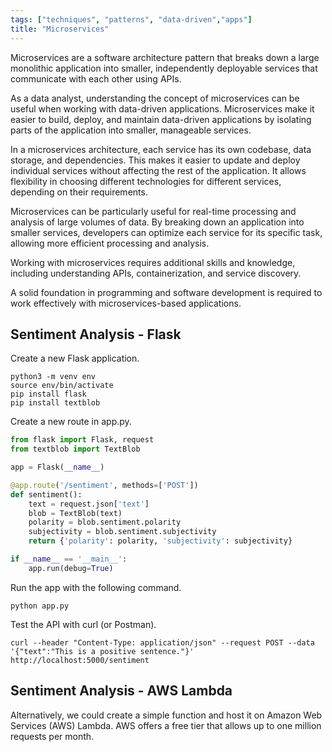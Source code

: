 ```yaml
---
tags: ["techniques", "patterns", "data-driven","apps"]
title: "Microservices"
---
```


Microservices are a software architecture pattern that breaks down a 
large monolithic application into smaller, 
independently deployable services that communicate with each other using APIs.

As a data analyst, 
understanding the concept of microservices can be useful when working with data-driven applications. 
Microservices make it easier to build, deploy, and maintain 
data-driven applications by isolating parts of the application into 
smaller, manageable services.

In a microservices architecture, 
each service has its own codebase, data storage, and dependencies. 
This makes it easier to update and deploy individual services 
without affecting the rest of the application. 
It allows flexibility in choosing different technologies for different services, depending on their requirements.

Microservices can be particularly useful for 
real-time processing and analysis of large volumes of data. 
By breaking down an application into smaller services, 
developers can optimize each service for its specific task, 
allowing more efficient processing and analysis.

Working with microservices requires additional skills and knowledge,
including understanding APIs, containerization, and service discovery. 

A solid foundation in programming and software development is required to 
work effectively with microservices-based applications.

## Sentiment Analysis - Flask

Create a new Flask application. 

```shell
python3 -m venv env
source env/bin/activate
pip install flask
pip install textblob
```

Create a new route in app.py.

```python
from flask import Flask, request
from textblob import TextBlob

app = Flask(__name__)

@app.route('/sentiment', methods=['POST'])
def sentiment():
    text = request.json['text']
    blob = TextBlob(text)
    polarity = blob.sentiment.polarity
    subjectivity = blob.sentiment.subjectivity
    return {'polarity': polarity, 'subjectivity': subjectivity}

if __name__ == '__main__':
    app.run(debug=True)
```

Run the app with the following command.

```shell
python app.py
```

Test the API with curl (or Postman). 

```shell
curl --header "Content-Type: application/json" --request POST --data '{"text":"This is a positive sentence."}' http://localhost:5000/sentiment
```


## Sentiment Analysis - AWS Lambda

Alternatively, we could create a simple function and host it on 
Amazon Web Services (AWS) Lambda. 
AWS offers a free tier that
allows up to one million requests per month.
